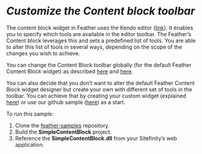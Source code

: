 *Customize the Content block toolbar*
=====================================

The content block widget in Feather uses the Kendo editor
([link](http://demos.telerik.com/kendo-ui/editor/index)). It enables you
to specify which tools are available in the editor toolbar. The
Feather’s Content block leverages this and sets a predefined list of
tools. You are able to alter this list of tools in several ways,
depending on the scope of the changes you wish to achieve.

You can change the Content Block toolbar globally (for the default
Feather Content Block widget) as described [here](../BoldlessContentBlock) and [here](../CustomStylesContentBlock).

You can also decide that you don’t want to alter the default Feather
Content Block widget designer but create your own with different set of
tools in the toolbar. You can achieve that by creating your custom
widget (explained
[here](http://docs.sitefinity.com/feather-create-widgets)) or use our
github sample
([here](https://github.com/Sitefinity/feather-samples/tree/master/SimpleContentBlock))
as a start.

To run this sample:

1. Clone the [feather-samples](https://github.com/Sitefinity/feather-samples) repository.
4. Build the **SimpleContentBlock** project. 
5. Reference the **SimpleContentBlock.dll** from your Sitefinity’s web application.
